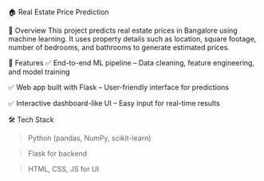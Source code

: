 🏠 Real Estate Price Prediction

📌 Overview
This project predicts real estate prices in Bangalore using machine learning. It uses property details such as location, square footage, number of bedrooms, and bathrooms to generate estimated prices.

🚀 Features
✅ End-to-end ML pipeline – Data cleaning, feature engineering, and model training

✅ Web app built with Flask – User-friendly interface for predictions

✅ Interactive dashboard-like UI – Easy input for real-time results

🛠️ Tech Stack
> Python (pandas, NumPy, scikit-learn)

> Flask for backend

> HTML, CSS, JS for UI
